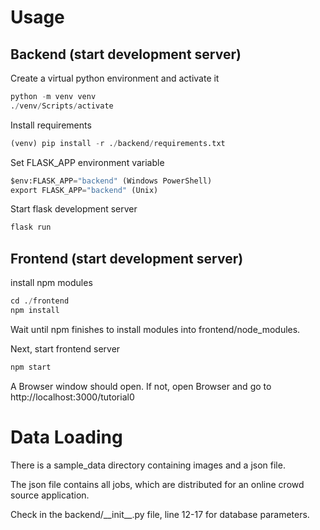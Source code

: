# Usage
## Backend (start development server)
Create a virtual python environment and activate it
```python
python -m venv venv
./venv/Scripts/activate
```
Install requirements
```python
(venv) pip install -r ./backend/requirements.txt
```
Set FLASK_APP environment variable
```python
$env:FLASK_APP="backend" (Windows PowerShell)
export FLASK_APP="backend" (Unix)
```
Start flask development server
```python
flask run
```

## Frontend (start development server)
install npm modules
```python
cd ./frontend
npm install
```
Wait until npm finishes to install modules into frontend/node_modules.

Next, start frontend server
```python
npm start
```

A Browser window should open. If not, open Browser and go to http://localhost:3000/tutorial0


# Data Loading
There is a sample_data directory containing images and a json file.

The json file contains all jobs, which are distributed for an online crowd source application.

Check in the backend/\_\_init\_\_.py file, line 12-17 for database parameters.